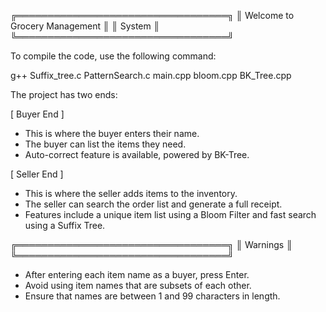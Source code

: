 ╔══════════════════════════════════╗
║   Welcome to Grocery Management  ║
║              System              ║
╚══════════════════════════════════╝

To compile the code, use the following command:

  g++ Suffix_tree.c PatternSearch.c main.cpp bloom.cpp BK_Tree.cpp

The project has two ends:

[ Buyer End ]
- This is where the buyer enters their name.
- The buyer can list the items they need.
- Auto-correct feature is available, powered by BK-Tree.

[ Seller End ]
- This is where the seller adds items to the inventory.
- The seller can search the order list and generate a full receipt.
- Features include a unique item list using a Bloom Filter and fast search using a Suffix Tree.

╔══════════════════════════════════╗
║           Warnings               ║
╚══════════════════════════════════╝

- After entering each item name as a buyer, press Enter.
- Avoid using item names that are subsets of each other.
- Ensure that names are between 1 and 99 characters in length.
    
